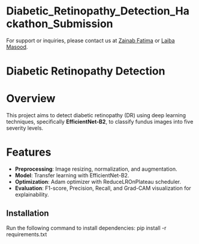 # Diabetic_Retinopathy_Detection_Hackathon_Submission
For support or inquiries, please contact us at [Zainab Fatima](mailto:zenebb.19@gmail.com) or [Laiba Masood](mailto:laibamasood24@gmail.com).

# Diabetic Retinopathy Detection

# Overview
This project aims to detect diabetic retinopathy (DR) using deep learning techniques, specifically **EfficientNet-B2**, to classify fundus images into five severity levels.

# Features
- **Preprocessing**: Image resizing, normalization, and augmentation.
- **Model**: Transfer learning with EfficientNet-B2.
- **Optimization**: Adam optimizer with ReduceLROnPlateau scheduler.
- **Evaluation**: F1-score, Precision, Recall, and Grad-CAM visualization for explainability.

## Installation
Run the following command to install dependencies:
pip install -r requirements.txt
